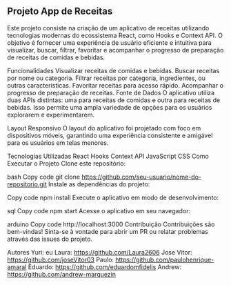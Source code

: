 ## Projeto App de Receitas

Este projeto consiste na criação de um aplicativo de receitas utilizando tecnologias modernas do ecossistema React, como Hooks e Context API. O objetivo é fornecer uma experiência de usuário eficiente e intuitiva para visualizar, buscar, filtrar, favoritar e acompanhar o progresso de preparação de receitas de comidas e bebidas.

Funcionalidades
Visualizar receitas de comidas e bebidas.
Buscar receitas por nome ou categoria.
Filtrar receitas por categoria, ingredientes, ou outras características.
Favoritar receitas para acesso rápido.
Acompanhar o progresso de preparação de receitas.
Fonte de Dados
O aplicativo utiliza duas APIs distintas: uma para receitas de comidas e outra para receitas de bebidas. Isso permite uma ampla variedade de opções para os usuários explorarem e experimentarem.

Layout Responsivo
O layout do aplicativo foi projetado com foco em dispositivos móveis, garantindo uma experiência consistente e amigável para os usuários em telas menores.

Tecnologias Utilizadas
React
Hooks
Context API
JavaScript
CSS
Como Executar o Projeto
Clone este repositório:

bash
Copy code
git clone https://github.com/seu-usuario/nome-do-repositorio.git
Instale as dependências do projeto:

Copy code
npm install
Execute o aplicativo em modo de desenvolvimento:

sql
Copy code
npm start
Acesse o aplicativo em seu navegador:

arduino
Copy code
http://localhost:3000
Contribuição
Contribuições são bem-vindas! Sinta-se à vontade para abrir um PR ou relatar problemas através das issues do projeto.

Autores
Yuri: eu
Laura: https://github.com/Laura2606
Jose Vitor: https://github.com/joseVitor03
Paulo: https://github.com/paulohenrique-amaral
Eduardo: https://github.com/eduardomfidelis
Andrew: https://github.com/andrew-marquezin
